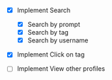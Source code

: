 - [x] Implement Search

  - [x] Search by prompt
  - [x] Search by tag
  - [x] Search by username

- [x] Implement Click on tag

- [ ] Implement View other profiles
